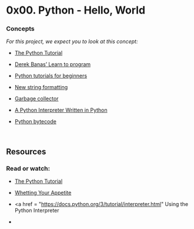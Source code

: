 # 0x00. Python - Hello, World 

### Concepts

<p> <i> For this project, we expect you to look at this concept: </i> </p>

* <a href = "https://docs.python.org/3.4/tutorial/index.html"> The Python Tutorial </a>

* <a href ="https://www.youtube.com/playlist?list=PLGLfVvz_LVvTn3cK5e6LjhgGiSeVlIRwt"> Derek Banas’ Learn to program </a>

* <a href = "https://thepythonguru.com/"> Python tutorials for beginners </a>

* <a href = "https://pyformat.info/"> New string formatting </a>

* <a href= "https://thp.io/2012/python-gc/python_gc_final_2012-01-22.pdf"> Garbage collector </a>

* <a href = "http://www.aosabook.org/en/500L/a-python-interpreter-written-in-python.html">A Python Interpreter Written in Python </a>


* <a href = "https://docs.python.org/3.4/library/dis.html"> Python bytecode </a>
<br>


## Resources

### Read or watch:

* <a href = "https://docs.python.org/3/tutorial/index.html"> The Python Tutorial </a>

* <a href = "https://docs.python.org/3/tutorial/appetite.html"> Whetting Your Appetite </a>

* <a href = "https://docs.python.org/3/tutorial/interpreter.html"  Using the Python Interpreter </a>

*
